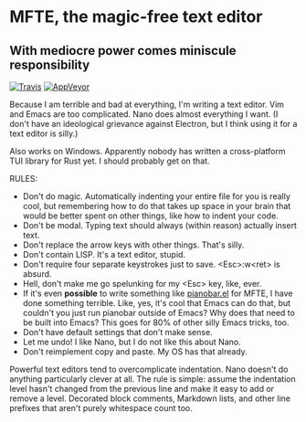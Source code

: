 # MFTE, the magic-free text editor
## With mediocre power comes miniscule responsibility

[![Travis](https://img.shields.io/travis/mathphreak/mfte.svg?style=flat-square&label=UNIX+builds)](https://travis-ci.org/mathphreak/mfte)
[![AppVeyor](https://img.shields.io/appveyor/ci/mathphreak/mfte.svg?style=flat-square&label=Windows+build)](https://ci.appveyor.com/project/mathphreak/mfte)

Because I am terrible and bad at everything, I'm writing a text editor.
Vim and Emacs are too complicated. Nano does almost everything I want. (I don't have an ideological grievance against Electron, but I think using it for a text editor is silly.)

Also works on Windows. Apparently nobody has written a cross-platform TUI library for Rust yet. I should probably get on that.

RULES:
- Don't do magic. Automatically indenting your entire file for you is really cool, but remembering how to do that takes up space in your brain that would be better spent on other things, like how to indent your code.
- Don't be modal. Typing text should always (within reason) actually insert text.
- Don't replace the arrow keys with other things. That's silly.
- Don't contain LISP. It's a text editor, stupid.
- Don't require four separate keystrokes just to save. \<Esc\>:w\<ret\> is absurd.
- Hell, don't make me go spelunking for my \<Esc\> key, like, ever.
- If it's even **possible** to write something like [pianobar.el](https://github.com/agrif/pianobar.el) for MFTE, I have done something terrible. Like, yes, it's cool that Emacs can do that, but couldn't you just run pianobar outside of Emacs? Why does that need to be built into Emacs? This goes for 80% of other silly Emacs tricks, too.
- Don't have default settings that don't make sense.
- Let me undo! I like Nano, but I do not like this about Nano.
- Don't reimplement copy and paste. My OS has that already.

Powerful text editors tend to overcomplicate indentation. Nano doesn't do anything particularly clever at all. The rule is simple: assume the indentation level hasn't changed from the previous line and make it easy to add or remove a level.
Decorated block comments, Markdown lists, and other line prefixes that aren't purely whitespace count too.
